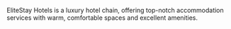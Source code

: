 EliteStay Hotels is a luxury hotel chain, offering top-notch accommodation services with warm, comfortable spaces and excellent amenities.
